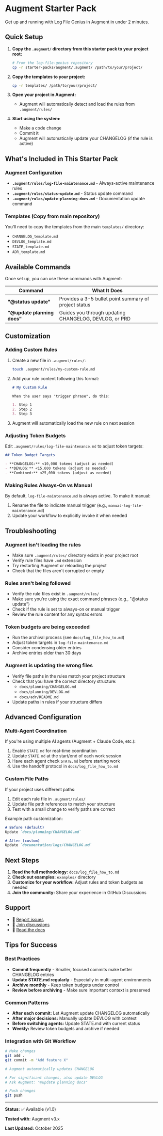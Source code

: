 # Augment Starter Pack

Get up and running with Log File Genius in Augment in under 2 minutes.

## Quick Setup

1. **Copy the `.augment/` directory from this starter pack to your project root:**
   ```bash
   # From the log-file-genius repository
   cp -r starter-packs/augment/.augment/ /path/to/your/project/
   ```

2. **Copy the templates to your project:**
   ```bash
   cp -r templates/ /path/to/your/project/
   ```

3. **Open your project in Augment:**
   - Augment will automatically detect and load the rules from `.augment/rules/`

4. **Start using the system:**
   - Make a code change
   - Commit it
   - Augment will automatically update your CHANGELOG (if the rule is active)

## What's Included in This Starter Pack

### Augment Configuration
- **`.augment/rules/log-file-maintenance.md`** - Always-active maintenance rules
- **`.augment/rules/status-update.md`** - Status update command
- **`.augment/rules/update-planning-docs.md`** - Documentation update command

### Templates (Copy from main repository)
You'll need to copy the templates from the main `templates/` directory:
- `CHANGELOG_template.md`
- `DEVLOG_template.md`
- `STATE_template.md`
- `ADR_template.md`

## Available Commands

Once set up, you can use these commands with Augment:

| Command | What It Does |
|---------|--------------|
| **"@status update"** | Provides a 3-5 bullet point summary of project status |
| **"@update planning docs"** | Guides you through updating CHANGELOG, DEVLOG, or PRD |

## Customization

### Adding Custom Rules

1. Create a new file in `.augment/rules/`:
   ```bash
   touch .augment/rules/my-custom-rule.md
   ```

2. Add your rule content following this format:
   ```markdown
   # My Custom Rule
   
   When the user says "trigger phrase", do this:
   
   1. Step 1
   2. Step 2
   3. Step 3
   ```

3. Augment will automatically load the new rule on next session

### Adjusting Token Budgets

Edit `.augment/rules/log-file-maintenance.md` to adjust token targets:

```markdown
## Token Budget Targets

- **CHANGELOG:** <10,000 tokens (adjust as needed)
- **DEVLOG:** <15,000 tokens (adjust as needed)
- **Combined:** <25,000 tokens (adjust as needed)
```

### Making Rules Always-On vs Manual

By default, `log-file-maintenance.md` is always active. To make it manual:

1. Rename the file to indicate manual trigger (e.g., `manual-log-file-maintenance.md`)
2. Update your workflow to explicitly invoke it when needed

## Troubleshooting

### Augment isn't loading the rules
- Make sure `.augment/rules/` directory exists in your project root
- Verify rule files have `.md` extension
- Try restarting Augment or reloading the project
- Check that the files aren't corrupted or empty

### Rules aren't being followed
- Verify the rule files exist in `.augment/rules/`
- Make sure you're using the exact command phrases (e.g., "@status update")
- Check if the rule is set to always-on or manual trigger
- Review the rule content for any syntax errors

### Token budgets are being exceeded
- Run the archival process (see `docs/log_file_how_to.md`)
- Adjust token targets in `log-file-maintenance.md`
- Consider condensing older entries
- Archive entries older than 30 days

### Augment is updating the wrong files
- Verify file paths in the rules match your project structure
- Check that you have the correct directory structure:
  - `docs/planning/CHANGELOG.md`
  - `docs/planning/DEVLOG.md`
  - `docs/adr/README.md`
- Update paths in rules if your structure differs

## Advanced Configuration

### Multi-Agent Coordination

If you're using multiple AI agents (Augment + Claude Code, etc.):

1. Enable `STATE.md` for real-time coordination
2. Update `STATE.md` at the start/end of each work session
3. Have each agent check `STATE.md` before starting work
4. Use the handoff protocol in `docs/log_file_how_to.md`

### Custom File Paths

If your project uses different paths:

1. Edit each rule file in `.augment/rules/`
2. Update file path references to match your structure
3. Test with a small change to verify paths are correct

Example path customization:
```markdown
# Before (default)
Update `docs/planning/CHANGELOG.md`

# After (custom)
Update `documentation/logs/CHANGELOG.md`
```

## Next Steps

1. **Read the full methodology:** `docs/log_file_how_to.md`
2. **Check out examples:** `examples/` directory
3. **Customize for your workflow:** Adjust rules and token budgets as needed
4. **Join the community:** Share your experience in GitHub Discussions

## Support

- 🐛 [Report issues](https://github.com/clark-mackey/log-file-genius/issues)
- 💬 [Join discussions](https://github.com/clark-mackey/log-file-genius/discussions)
- 📖 [Read the docs](https://github.com/clark-mackey/log-file-genius)

## Tips for Success

### Best Practices
- **Commit frequently** - Smaller, focused commits make better CHANGELOG entries
- **Update STATE.md regularly** - Especially in multi-agent environments
- **Archive monthly** - Keep token budgets under control
- **Review before archiving** - Make sure important context is preserved

### Common Patterns
- **After each commit:** Let Augment update CHANGELOG automatically
- **After major decisions:** Manually update DEVLOG with context
- **Before switching agents:** Update STATE.md with current status
- **Weekly:** Review token budgets and archive if needed

### Integration with Git Workflow
```bash
# Make changes
git add .
git commit -m "Add feature X"

# Augment automatically updates CHANGELOG

# For significant changes, also update DEVLOG
# Ask Augment: "@update planning docs"

# Push changes
git push
```

---

**Status:** ✅ Available (v1.0)

**Tested with:** Augment v3.x

**Last Updated:** October 2025


